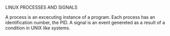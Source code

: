 LINUX PROCESSES AND SIGNALS

A process is an excecuting instance of a program.
Each process has an identification number, the PID.
A signal is an event genereted as a result of a condition in UNIX like systems.
